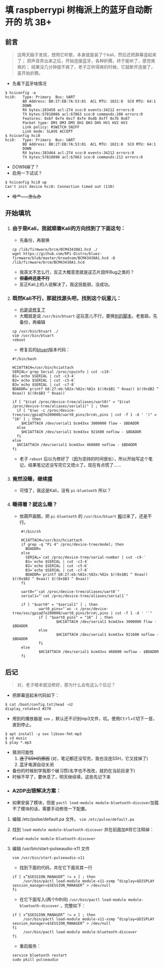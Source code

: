填 raspberrypi 树梅派上的蓝牙自动断开的 坑 3B+
=============================================

## 前言
> 这两天脑子发烧，想用它听歌，本身就是装了个kali，然后还把屏幕竖起来了；
> 把声音弄出来之后，开始连接蓝牙，各种折腾，终于能听了，感觉爽爽的；
> 结果没几分钟就不爽了，老子正听得爽的时候，它就断开连接了，虽开始折腾。

* 先看下蓝牙啥情况
```shell
$ hciconfig -a
hci0:   Type: Primary  Bus: UART
        BD Address: B8:27:EB:7A:53:01  ACL MTU: 1021:8  SCO MTU: 64:1
        DOWN
        RX bytes:283458 acl:274 sco:0 events:34212 errors:0
        TX bytes:57810866 acl:67863 sco:0 commands:206 errors:0
        Features: 0xbf 0xfe 0xcf 0xfe 0xdb 0xff 0x7b 0x87
        Packet type: DM1 DM3 DM5 DH1 DH3 DH5 HV1 HV2 HV3
        Link policy: RSWITCH SNIFF
        Link mode: SLAVE ACCEPT
$ hciconfig hci0
hci0:   Type: Primary  Bus: UART
        BD Address: B8:27:EB:7A:53:01  ACL MTU: 1021:8  SCO MTU: 64:1
        DOWN
        RX bytes:283464 acl:274 sco:0 events:34212 errors:0
        TX bytes:57810890 acl:67863 sco:0 commands:212 errors:0
```
* DOWN掉了？
* 启用一下试试？
```shell
$ hciconfig hci0 up
Can't init device hci0: Connection timed out (110)
```
* ~~哇艹……怎么办~~

## 开始填坑
1. ### 由于是Kali，我就顺着Kali的方向找到了下面这句：
   * 先备份，再替换
   ```shell
   cp /lib/firmware/brcm/BCM43430A1.hcd ./
   wget https://github.com/RPi-Distro/bluez-firmware/blob/master/broadcom/BCM43430A1.hcd -O /lib/firmware/brcm/BCM43430A1.hcd
   ```
   * 我英文不怎么行，反正大概意思就是这芯片固件Bug之类的？
   * **~~但最终还是不行~~**
   * 反正Kali上的人说解决了，我这技能弱，没成功。

2. ### 既然Kali不行，那就找源头吧，找到这个玩意儿：
    * [也是说修复了](https://github.com/raspberrypi/firmware/issues/860)
    * 大概就是说 `/usr/bin/btuart` 这玩意儿不行，要换[别的脚本](https://drive.google.com/file/d/0B_P-i4u-SLBXRFZKOEFVU2xrcFE/view)，老套路，先备份，再编辑
    ```shell
    cp /usr/bin/btuart ./
    vim /usr/bin/btuart
    reboot
    ```
    * 修复后的[btuart](https://drive.google.com/file/d/0B_P-i4u-SLBXRFZKOEFVU2xrcFE/view)版本代码：
    ```shell
    #!/bin/bash

    HCIATTACH=/usr/bin/hciattach
    SERIAL=`grep Serial /proc/cpuinfo | cut -c19-`
    B1=`echo $SERIAL | cut -c3-4`
    B2=`echo $SERIAL | cut -c5-6`
    B3=`echo $SERIAL | cut -c7-8`
    BDADDR=`printf b8:27:eb:%02x:%02x:%02x $((0x$B1 ^ 0xaa)) $((0x$B2 ^ 0xaa)) $((0x$B3 ^ 0xaa))`

    if [ "$(cat /proc/device-tree/aliases/uart0)" = "$(cat /proc/device-tree/aliases/serial1)" ] ; then
      if [ "$(wc -c /proc/device-tree/soc/gpio@7e200000/uart0_pins/brcm\,pins | cut -f 1 -d ' ')" = "16" ] ; then
        $HCIATTACH /dev/serial1 bcm43xx 3000000 flow - $BDADDR
      else
        $HCIATTACH /dev/serial1 bcm43xx 921600 noflow - $BDADDR
      fi
    else
      $HCIATTACH /dev/serial1 bcm43xx 460800 noflow - $BDADDR
    fi
    ```
    * 老子 `reboot` 后以为修好了（因为坚持的时间很长），所以开始写这个笔记，结果笔记还没写完它又熄火了。现在有点慌了……
3. ### 竟然没睡，继续[摸](https://github.com/RPi-Distro/pi-bluetooth)
    * 可惜了，我这是Kali，没有 `pi-bluetooth` 所以？
4. ### 睡得着？就这么睡？
    * 依葫芦画瓢，把 `pi-bluetooth` 的 `/usr/bin/btuart` [搬](https://github.com/RPi-Distro/pi-bluetooth/raw/master/usr/bin/btuart)过来了，还是不行。
    ```shell
        #!/bin/sh

        HCIATTACH=/usr/bin/hciattach
        if grep -q "Pi 4" /proc/device-tree/model; then
          BDADDR=
        else
          SERIAL=`cat /proc/device-tree/serial-number | cut -c9-`
          B1=`echo $SERIAL | cut -c3-4`
          B2=`echo $SERIAL | cut -c5-6`
          B3=`echo $SERIAL | cut -c7-8`
          BDADDR=`printf b8:27:eb:%02x:%02x:%02x $((0x$B1 ^ 0xaa)) $((0x$B2 ^ 0xaa)) $((0x$B3 ^ 0xaa))`
        fi

        uart0="`cat /proc/device-tree/aliases/uart0`"
        serial1="`cat /proc/device-tree/aliases/serial1`"

        if [ "$uart0" = "$serial1" ] ; then
                uart0_pins="`wc -c /proc/device-tree/soc/gpio@7e200000/uart0_pins/brcm\,pins | cut -f 1 -d ' '`"
                if [ "$uart0_pins" = "16" ] ; then
                        $HCIATTACH /dev/serial1 bcm43xx 3000000 flow - $BDADDR
                else
                        $HCIATTACH /dev/serial1 bcm43xx 921600 noflow - $BDADDR
                fi
        else
                $HCIATTACH /dev/serial1 bcm43xx 460800 noflow - $BDADDR
        fi
     ```
    
## 后记
  > 对，老子根本就没修好，那为什么会有这么个后记？
  * 把屏幕竖起来代码如下：
  ```shell
  $ cat /boot/config.txt|head -n2
  display_rotate=3 #270
  ```
  * 用到的播放器是 `sox` ，默认还不识别mp3文件，坑。使用<kbd>Ctrl</kbd>+<kbd>C</kbd>切下一首，直到停止。
  ```shell
  $ apt install -y sox libsox-fmt-mp3
  $ cd music
  $ play *.mp3
  ```
  * 猜测可能性
    1. ~~连了SSH的原因~~ (对，笔记都还没写完，我也没连SSH，它又挂掉了)
    2. 蓝牙电源自动关闭
  * 备份的时候别学我那个破习惯(名字也不改改，就扔在当前目录下)
  * 时候不早了，要休息了，明天继续填，这些先记下来
  * ### A2DP出错解决方案：
* 如果安装了模块，但是 `pactl load-module module-bluetooth-discover`加载不了模块的话，需要手动修改一下配置。

1. 编辑 /etc/pulse/default.pa 文件。
    `vim /etc/pulse/default.pa`
	
2. 找到 `load-module module-bluetooth-discover` 并在前面加#将它注释掉：

    `#load-module module-bluetooth-discover`
	
3. 编辑 /usr/bin/start-pulseaudio-x11 文件

    `vim /usr/bin/start-pulseaudio-x11`
	
    * 找到下面的代码，并在它下面另其一行
	
	```
	if [ x”$SESSION_MANAGER” != x ] ; then
		 /usr/bin/pactl load-module module-x11-xsmp “display=$DISPLAY session_manager=$SESSION_MANAGER” > /dev/null
	fi
	```
	
	* 在它下面写入(两个fi中间) `/usr/bin/pactl load-module module-bluetooth-discover` ，完整如下：
	
	```
	if [ x”$SESSION_MANAGER” != x ] ; then
		 /usr/bin/pactl load-module module-x11-xsmp “display=$DISPLAY session_manager=$SESSION_MANAGER” > /dev/null
	fi
		 /usr/bin/pactl load-module module-bluetooth-discover
	fi
	```
	* 重启服务：
	
	```
	service bluetooth restart
	sudo pkill pulseaudio
	```
